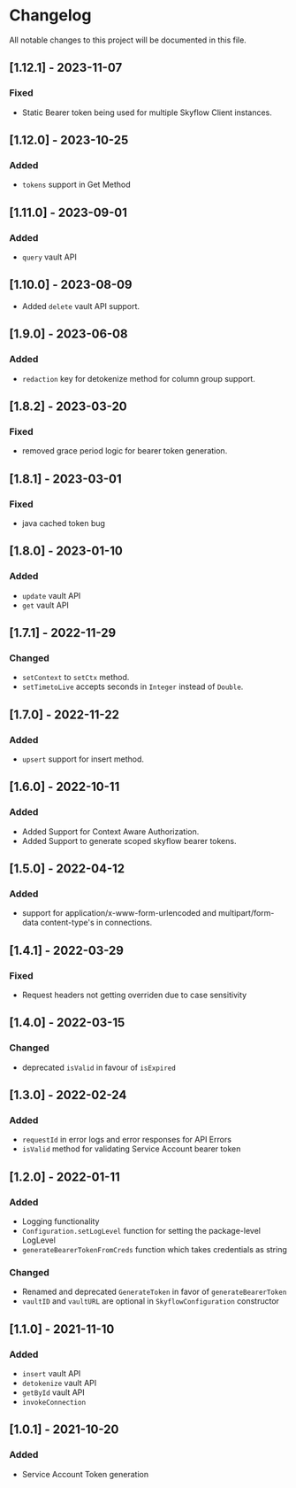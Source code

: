# Changelog
All notable changes to this project will be documented in this file.

## [1.12.1] - 2023-11-07
### Fixed
- Static Bearer token being used for multiple Skyflow Client instances.

## [1.12.0] - 2023-10-25
### Added
- `tokens` support in Get Method

## [1.11.0] - 2023-09-01
### Added
- `query` vault API

## [1.10.0] - 2023-08-09
- Added `delete` vault API support. 
## [1.9.0] - 2023-06-08
### Added
- `redaction` key for detokenize method for column group support.

## [1.8.2] - 2023-03-20
### Fixed
- removed grace period logic for bearer token generation.

## [1.8.1] - 2023-03-01
### Fixed
- java cached token bug

## [1.8.0] - 2023-01-10
### Added
- `update` vault API
- `get` vault API

## [1.7.1] - 2022-11-29
### Changed
- `setContext` to `setCtx` method.
- `setTimetoLive` accepts seconds in `Integer` instead of `Double`.

## [1.7.0] - 2022-11-22
### Added
- `upsert` support for insert method.

## [1.6.0] - 2022-10-11

### Added
- Added Support for Context Aware Authorization.
- Added Support to generate scoped skyflow bearer tokens.
## [1.5.0] - 2022-04-12

### Added
- support for application/x-www-form-urlencoded and multipart/form-data content-type's in connections.

## [1.4.1] - 2022-03-29

### Fixed 
- Request headers not getting overriden due to case sensitivity

## [1.4.0] - 2022-03-15

### Changed

- deprecated `isValid` in favour of `isExpired`

## [1.3.0] - 2022-02-24

### Added

- `requestId` in error logs and error responses for API Errors
- `isValid` method for validating Service Account bearer token

## [1.2.0] - 2022-01-11

### Added
- Logging functionality
- `Configuration.setLogLevel` function for setting the package-level LogLevel
- `generateBearerTokenFromCreds` function which takes credentials as string

### Changed
- Renamed and deprecated `GenerateToken` in favor of `generateBearerToken`
- `vaultID` and `vaultURL` are optional in `SkyflowConfiguration` constructor

## [1.1.0] - 2021-11-10
### Added
- `insert` vault API
- `detokenize` vault API
- `getById` vault API
- `invokeConnection` 
## [1.0.1] - 2021-10-20
### Added 
-  Service Account Token generation